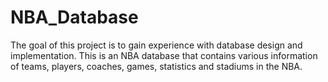 # NBA_Database


The goal of this project is to gain experience with database design and implementation. This is an NBA database that contains various information of teams, players, coaches, games, statistics and stadiums in the NBA.
